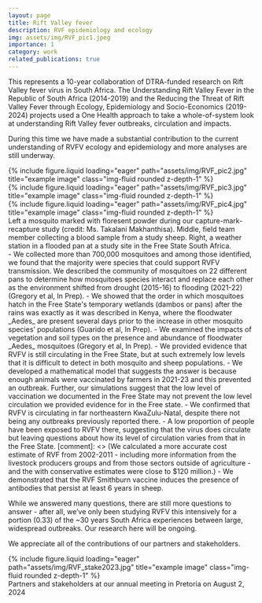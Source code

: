```yaml
---
layout: page
title: Rift Valley fever 
description: RVF epidemiology and ecology
img: assets/img/RVF_pic1.jpeg
importance: 1
category: work
related_publications: true
---
```


<style>
p.caption {
  font-size: 0.6em;
}
</style>


This represents a 10-year collaboration of DTRA-funded research on Rift Valley fever virus in South Africa. The Understanding Rift Valley Fever in the Republic of South Africa (2014-2019) and the Reducing the Threat of Rift Valley Fever through Ecology, Epidemiology and Socio-Economics (2019-2024) projects used a One Health approach to take a whole-of-system look at understanding Rift Valley fever outbreaks, circulation and impacts. 

During this time we have made a substantial contribution to the current understanding of RVFV ecology and epidemiology and more analyses are still underway.
<div class="row">
    <div class="col-sm mt-3 mt-md-0">
        {% include figure.liquid loading="eager" path="assets/img/RVF_pic2.jpg" title="example image" class="img-fluid rounded z-depth-1" %}
    </div>
    <div class="col-sm mt-3 mt-md-0">
        {% include figure.liquid loading="eager" path="assets/img/RVF_pic3.jpg" title="example image" class="img-fluid rounded z-depth-1" %}
    </div>
    <div class="col-sm mt-3 mt-md-0">
        {% include figure.liquid loading="eager" path="assets/img/RVF_pic4.jpg" title="example image" class="img-fluid rounded z-depth-1" %}
    </div>
</div>
<div class="caption">
    Left a mosquito marked with floresent powder during our capture-mark-recapture study (credit: Ms. Takalani Makhanthisa). Middle, field team member collecting a blood sample from a study sheep. Right, a weather station in a flooded pan at a study site in the Free State South Africa.
</div>
- We collected more than 700,000 mosquitoes and among those identified, we found that the majority were species that could support RVFV transmission. We described the community of mosquitoes on 22 different pans to determine how mosquitoes species interact and replace each other as the environment shifted from drought (2015-16) to flooding (2021-22) (Gregory et al, In Prep).
- We showed that the order in which mosquitoes hatch in the Free State's temporary wetlands (dambos or pans) after the rains was exactly as it was described in Kenya, where the floodwater _Aedes_ are present several days prior to the increase in other mosquito species’ populations (Guarido et al, In Prep).
- We examined the impacts of vegetation and soil types on the presence and abundance of floodwater _Aedes_ mosquitoes (Gregory et al, In Prep).
- We provided evidence that RVFV is still circulating in the Free State, but at such extremely low levels that it is difficult to detect in both mosquito and sheep populations. 
- We developed a mathematical model that suggests the answer is because enough animals were vaccinated by farmers in 2021-23 and this prevented an outbreak. Further, our simulations suggest that the low level of vaccination we documented in the Free State may not prevent the low level circulation we provided evidence for in the Free state.
- We confirmed that RVFV is circulating in far northeastern KwaZulu-Natal, despite there not being any outbreaks previously reported there. 
- A low proportion of people have been exposed to RVFV there, suggesting that the virus does circulate but leaving questions about how its level of circulation varies from that in the Free State.
[comment]: <> (We calculated a more accurate cost estimate of RVF from 2002-2011 - including more information from the livestock producers groups and from those sectors outside of agriculture - and the with conservative estimates were close to $120 million.)
- We demonstrated that the RVF Smithburn vaccine induces the presence of antibodies that persist at least 6 years in sheep.

While we answered many questions, there are still more questions to answer - after all, we’ve only been studying RVFV this intensively for a portion (0.33) of the ~30 years South Africa experiences between large, widespread outbreaks. Our research here will be ongoing.


We appreciate all of the contributions of our partners and stakeholders.
<div class="row">
    <div class="col-sm mt-3 mt-md-0">
        {% include figure.liquid loading="eager" path="assets/img/RVF_stake2023.jpg" title="example image" class="img-fluid rounded z-depth-1" %}
    </div>
</div>
<div class="caption">
    Partners and stakeholders at our annual meeting in Pretoria on August 2, 2024
</div>


